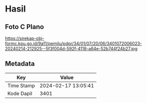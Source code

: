 # Hasil

## Foto C Plano

https://sirekap-obj-formc.kpu.go.id/9a11/pemilu/pdpr/34/01/07/20/06/3401072006023-20240214-212925--5f3f004d-592f-4118-a64e-52b744f24b27.jpg


## Metadata

| Key        | Value               |
| ---------- | ------------------- |
| Time Stamp | 2024-02-17 13:05:41 |
| Kode Dapil | 3401                |



